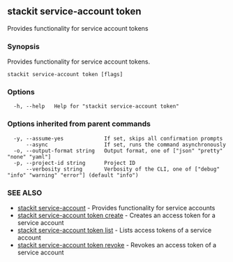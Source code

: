 ## stackit service-account token

Provides functionality for service account tokens

### Synopsis

Provides functionality for service account tokens.

```
stackit service-account token [flags]
```

### Options

```
  -h, --help   Help for "stackit service-account token"
```

### Options inherited from parent commands

```
  -y, --assume-yes             If set, skips all confirmation prompts
      --async                  If set, runs the command asynchronously
  -o, --output-format string   Output format, one of ["json" "pretty" "none" "yaml"]
  -p, --project-id string      Project ID
      --verbosity string       Verbosity of the CLI, one of ["debug" "info" "warning" "error"] (default "info")
```

### SEE ALSO

* [stackit service-account](./stackit_service-account.md)	 - Provides functionality for service accounts
* [stackit service-account token create](./stackit_service-account_token_create.md)	 - Creates an access token for a service account
* [stackit service-account token list](./stackit_service-account_token_list.md)	 - Lists access tokens of a service account
* [stackit service-account token revoke](./stackit_service-account_token_revoke.md)	 - Revokes an access token of a service account

